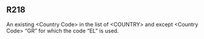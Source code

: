 ## R218
An existing &lt;Country Code&gt; in the list of &lt;COUNTRY&gt; and except &lt;Country Code&gt; “GR” for which the code “EL” is used.
